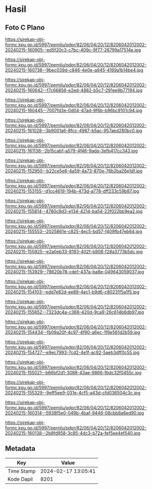 # Hasil

## Foto C Plano

https://sirekap-obj-formc.kpu.go.id/5997/pemilu/pdpr/82/06/04/20/12/8206042012002-20240215-160905--ed5f20c3-c7bc-409c-9f77-26799a17514e.jpg

https://sirekap-obj-formc.kpu.go.id/5997/pemilu/pdpr/82/06/04/20/12/8206042012002-20240215-160738--9bec039d-c846-4e0e-a945-4169a1b14be4.jpg

https://sirekap-obj-formc.kpu.go.id/5997/pemilu/pdpr/82/06/04/20/12/8206042012002-20240215-160642--f7c66856-e2ed-4882-b5c7-291ee9b77194.jpg

https://sirekap-obj-formc.kpu.go.id/5997/pemilu/pdpr/82/06/04/20/12/8206042012002-20240215-160445--7007fd3e-0d04-47ad-9f6b-b96bc9101c94.jpg

https://sirekap-obj-formc.kpu.go.id/5997/pemilu/pdpr/82/06/04/20/12/8206042012002-20240215-161028--3b9001a6-8fcc-4987-b5ac-957aed280bc0.jpg

https://sirekap-obj-formc.kpu.go.id/5997/pemilu/pdpr/82/06/04/20/12/8206042012002-20240215-161138--2b15cab1-a579-4f46-9ada-3efb417cc343.jpg

https://sirekap-obj-formc.kpu.go.id/5997/pemilu/pdpr/82/06/04/20/12/8206042012002-20240215-152950--b22ce5e6-4a59-4a73-870e-76b2ba26e1df.jpg

https://sirekap-obj-formc.kpu.go.id/5997/pemilu/pdpr/82/06/04/20/12/8206042012002-20240215-153155--d1cc4619-194b-473d-a778-dff233c59b87.jpg

https://sirekap-obj-formc.kpu.go.id/5997/pemilu/pdpr/82/06/04/20/12/8206042012002-20240215-155814--4780c8d3-e134-4214-ba54-22f022bb9ea2.jpg

https://sirekap-obj-formc.kpu.go.id/5997/pemilu/pdpr/82/06/04/20/12/8206042012002-20240215-155553--2025861e-c825-4ec5-bd57-f409fb47eb64.jpg

https://sirekap-obj-formc.kpu.go.id/5997/pemilu/pdpr/82/06/04/20/12/8206042012002-20240215-155925--e2a0eb33-8193-402f-b908-f28a3773b5dc.jpg

https://sirekap-obj-formc.kpu.go.id/5997/pemilu/pdpr/82/06/04/20/12/8206042012002-20240215-153929--78620b78-cde1-437a-ba8e-049643059037.jpg

https://sirekap-obj-formc.kpu.go.id/5997/pemilu/pdpr/82/06/04/20/12/8206042012002-20240215-154103--edd7e82d-ee89-4ec1-b9d6-c80231f5a1f5.jpg

https://sirekap-obj-formc.kpu.go.id/5997/pemilu/pdpr/82/06/04/20/12/8206042012002-20240215-155652--7323dc4a-c368-420d-9ca9-26c614b6db97.jpg

https://sirekap-obj-formc.kpu.go.id/5997/pemilu/pdpr/82/06/04/20/12/8206042012002-20240215-154434--fb09a20f-4c97-4f90-a6ec-1f6e561d2b59.jpg

https://sirekap-obj-formc.kpu.go.id/5997/pemilu/pdpr/82/06/04/20/12/8206042012002-20240215-154727--e9ec7993-7cd2-4e1f-ac92-5aeb3dff0c55.jpg

https://sirekap-obj-formc.kpu.go.id/5997/pemilu/pdpr/82/06/04/20/12/8206042012002-20240215-155021--b66bf2d1-3088-43ae-9866-fbdc32f0455c.jpg

https://sirekap-obj-formc.kpu.go.id/5997/pemilu/pdpr/82/06/04/20/12/8206042012002-20240215-155329--9eff5ee9-031e-4cf5-a43d-cfd036504c3c.jpg

https://sirekap-obj-formc.kpu.go.id/5997/pemilu/pdpr/82/06/04/20/12/8206042012002-20240215-160314--5938f5e0-049b-4baf-9446-08cbb8a6ed90.jpg

https://sirekap-obj-formc.kpu.go.id/5997/pemilu/pdpr/82/06/04/20/12/8206042012002-20240215-160138--2b8fd958-3c85-4dc3-b72a-fef5ee4ef540.jpg


## Metadata

| Key        | Value               |
| ---------- | ------------------- |
| Time Stamp | 2024-02-17 13:05:41 |
| Kode Dapil | 8201                |



